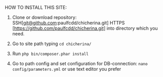 HOW TO INSTALL THIS SITE:

1. Clone or download repository: 
    SSH[git@github.com:paulfcdd/chicherina.git]
    HTTPS [https://github.com/paulfcdd/chicherina.git] 
   into directory which you need.
   
2. Go to site path typing `cd chicherina/`

3. Run `php bin/composer.phar install`

4. Go to path config and set configuration for DB-connection: 
    `nano config/parameters.yml`
    or use text editor you prefer
